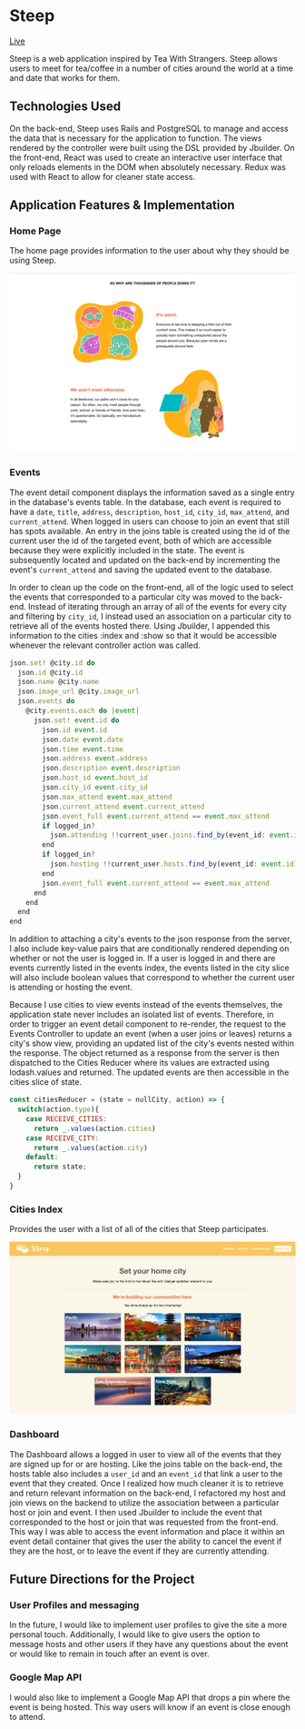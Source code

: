 # Steep
[Live](https://teawithdanger.herokuapp.com)

Steep is a web application inspired by Tea With Strangers.  Steep allows users to meet for tea/coffee in a number of cities around the world at a time and date that works for them.

## Technologies Used
On the back-end, Steep uses Rails and PostgreSQL to manage and access the data that is necessary for the application to function.  The views rendered by the controller were built using the DSL provided by Jbuilder.  On the front-end, React was used to create an interactive user interface that only reloads elements in the DOM when absolutely necessary. Redux was used with React to allow for cleaner state access.

## Application Features & Implementation

### Home Page
The home page provides information to the user about why they should be using Steep.

![homepage](docs/wireframes/homepage.png)

### Events

The event detail component displays the information saved as a single entry in the database's events table.  In the database, each event is required to have a `date`, `title`, `address`, `description`, `host_id`, `city_id`, `max_attend`, and `current_attend`. When logged in users can choose to join an event that still has spots available.  An entry in the joins table is created using the id of the current user the id of the targeted event, both of which are accessible because they were explicitly included in the state. The event is subsequently located and updated on the back-end by incrementing the event's `current_attend` and saving the updated event to the database.

In order to clean up the code on the front-end, all of the logic used to select the events that corresponded to a particular city was moved to the back-end.  Instead of iterating through an array of all of the events for every city and filtering by `city_id`, I instead used an association on a particular city to retrieve all of the events hosted there.  Using Jbuilder, I appended this information to the cities :index and :show so that it would be accessible whenever the relevant controller action was called.

```javascript
json.set! @city.id do
  json.id @city.id
  json.name @city.name
  json.image_url @city.image_url
  json.events do
    @city.events.each do |event|
      json.set! event.id do
        json.id event.id
        json.date event.date
        json.time event.time
        json.address event.address
        json.description event.description
        json.host_id event.host_id
        json.city_id event.city_id
        json.max_attend event.max_attend
        json.current_attend event.current_attend
        json.event_full event.current_attend == event.max_attend
        if logged_in?
          json.attending !!current_user.joins.find_by(event_id: event.id)
        end
        if logged_in?
          json.hosting !!current_user.hosts.find_by(event_id: event.id)
        end
        json.event_full event.current_attend == event.max_attend
      end
    end
  end
end
```

In addition to attaching a city's events to the json response from the server, I also include key-value pairs that are conditionally rendered depending on whether or not the user is logged in.  If a user is logged in and there are events currently listed in the events index, the events listed in the city slice will also include boolean values that correspond to whether the current user is attending or hosting the event.

Because I use cities to view events instead of the events themselves, the application state never includes an isolated list of events.  Therefore, in order to trigger an event detail component to re-render, the request to the Events Controller to update an event (when a user joins or leaves) returns a city's show view, providing an updated list of the city's events nested within the response.  The object returned as a response from the server is then dispatched to the Cities Reducer where its values are extracted using lodash.values and returned.  The updated events are then accessible in the cities slice of state.


```javascript
const citiesReducer = (state = nullCity, action) => {
  switch(action.type){
    case RECEIVE_CITIES:
      return _.values(action.cities)
    case RECEIVE_CITY:
      return _.values(action.city)
    default:
      return state;
  }
}
```

### Cities Index
Provides the user with a list of all of the cities that Steep participates.

![image of home page](docs/wireframes/citiesIndex.png)

### Dashboard

The Dashboard allows a logged in user to view all of the events that they are signed up for or are hosting.  Like the joins table on the back-end, the hosts table also includes a `user_id` and an `event_id` that link a user to the event that they created.  Once I realized how much cleaner it is to retrieve and return relevant information on the back-end, I refactored my host and join views on the backend to utilize the association between a particular host or join and event.  I then used Jbuilder to include the event that corresponded to the host or join that was requested from the front-end.  This way I was able to access the event information and place it within an event detail container that gives the user the ability to cancel the event if they are the host, or to leave the event if they are currently attending.


## Future Directions for the Project
### User Profiles and messaging
In the future, I would like to implement user profiles to give the site a more personal touch.  Additionally, I would like to give users the option to message hosts and other users if they have any questions about the event or would like to remain in touch after an event is over.

### Google Map API
I would also like to implement a Google Map API that drops a pin where the event is being hosted.  This way users will know if an event is close enough to attend.
